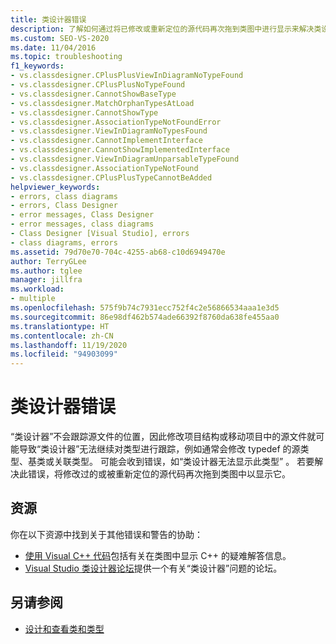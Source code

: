 ```yaml
---
title: 类设计器错误
description: 了解如何通过将已修改或重新定位的源代码再次拖到类图中进行显示来解决类设计错误。
ms.custom: SEO-VS-2020
ms.date: 11/04/2016
ms.topic: troubleshooting
f1_keywords:
- vs.classdesigner.CPlusPlusViewInDiagramNoTypeFound
- vs.classdesigner.CPlusPlusNoTypeFound
- vs.classdesigner.CannotShowBaseType
- vs.classdesigner.MatchOrphanTypesAtLoad
- vs.classdesigner.CannotShowType
- vs.classdesigner.AssociationTypeNotFoundError
- vs.classdesigner.ViewInDiagramNoTypesFound
- vs.classdesigner.CannotImplementInterface
- vs.classdesigner.CannotShowImplementedInterface
- vs.classdesigner.ViewInDiagramUnparsableTypeFound
- vs.classdesigner.AssociationTypeNotFound
- vs.classdesigner.CPlusPlusTypeCannotBeAdded
helpviewer_keywords:
- errors, class diagrams
- errors, Class Designer
- error messages, Class Designer
- error messages, class diagrams
- Class Designer [Visual Studio], errors
- class diagrams, errors
ms.assetid: 79d70e70-704c-4255-ab68-c10d6949470e
author: TerryGLee
ms.author: tglee
manager: jillfra
ms.workload:
- multiple
ms.openlocfilehash: 575f9b74c7931ecc752f4c2e56866534aaa1e3d5
ms.sourcegitcommit: 86e98df462b574ade66392f8760da638fe455aa0
ms.translationtype: HT
ms.contentlocale: zh-CN
ms.lasthandoff: 11/19/2020
ms.locfileid: "94903099"
---
```

# <a name="class-designer-errors"></a>类设计器错误

“类设计器”不会跟踪源文件的位置，因此修改项目结构或移动项目中的源文件就可能导致“类设计器”无法继续对类型进行跟踪，例如通常会修改 typedef 的源类型、基类或关联类型。 可能会收到错误，如“类设计器无法显示此类型”  。 若要解决此错误，将修改过的或被重新定位的源代码再次拖到类图中以显示它。

## <a name="resources"></a>资源

你在以下资源中找到关于其他错误和警告的协助：

- [使用 Visual C++ 代码](working-with-visual-cpp-code.md)包括有关在类图中显示 C++ 的疑难解答信息。
- [Visual Studio 类设计器论坛](https://social.msdn.microsoft.com/Forums/en-US/home?forum=vsclassdesigner)提供一个有关“类设计器”问题的论坛。

## <a name="see-also"></a>另请参阅

- [设计和查看类和类型](designing-and-viewing-classes-and-types.md)
